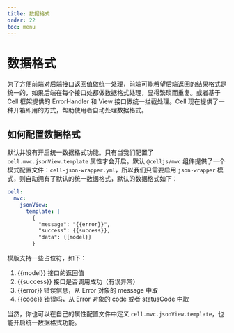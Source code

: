 ```yaml
---
title: 数据格式
order: 22
toc: menu
---
```


# 数据格式

为了方便前端对后端接口返回值做统一处理，前端可能希望后端返回的结果格式是统一的，如果后端在每个接口处都做数据格式处理，显得繁琐而重复。或者基于 Cell 框架提供的 ErrorHandler 和 View 接口做统一拦截处理。Cell 现在提供了一种开箱即用的方式，帮助使用者自动处理数据格式。

## 如何配置数据格式

默认并没有开启统一数据格式功能。只有当我们配置了 `cell.mvc.jsonView.template` 属性才会开启。默认 `@celljs/mvc` 组件提供了一个模式配置文件：`cell-json-wrapper.yml`，所以我们只需要启用 `json-wrapper` 模式，则自动拥有了默认的统一数据格式，默认的数据格式如下：

```yaml
cell: 
  mvc: 
    jsonView:
      template: |
        {
          "message": "{{error}}",
          "success": {{success}},
          "data": {{model}}
        }
```

模版支持一些占位符，如下：
1. {{model}} 接口的返回值
1. {{success}} 接口是否调用成功（有误异常）
1. {{error}} 错误信息，从 Error 对象的 message 中取
1. {{code}} 错误吗，从 Error 对象的 code 或者 statusCode 中取

当然，你也可以在自己的属性配置文件中定义 `cell.mvc.jsonView.template`，也能开启统一数据格式功能。

